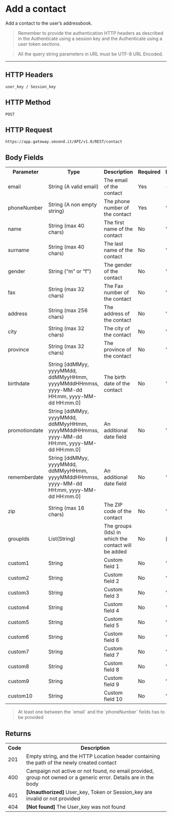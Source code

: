 <h1>Add a contact</h1>
<p>Add a contact to the user’s addressbook.</p>
<blockquote>Remember to provide the authentication HTTP headers as described in the Authenticate using a session key and the Authenticate using a user token sections.</blockquote>
<blockquote>All the query string parameters in URL must be UTF-8 URL Encoded.</blockquote>
<hr>
<h2>HTTP Headers</h2>
<pre><code>user_key / Session_key</code></pre>
<h2>HTTP Method</h2>
<pre><code>POST</code></pre>
<h2>HTTP Request</h2>
<pre><code>https://app.gateway.smsend.it/API/v1.0/REST/contact</code></pre>
<h2>Body Fields</h2>
<table>
								<tbody><tr>
								  <th>Parameter</th>
								  <th>Type</th>
								  <th>Description</th>
								  <th>Required</th>
								  <th>Default</th>
								</tr>
								<tr>
									<td>email</td>
									<td>String (A valid email)</td>
									<td>The email of the contact</td>
									<td>Yes</td>
									<td>-</td>
								</tr>
								<tr>
									<td>phoneNumber</td>
									<td>String (A non empty string)</td>
									<td>The phone number of the contact</td>
									<td>Yes</td>
									<td>“”</td>
								</tr>
								<tr>
									<td>name</td>
									<td>String (max 40 chars)</td>
									<td>The first name of the contact</td>
									<td>No</td>
									<td>“”</td>
								</tr>
								<tr>
									<td>surname</td>
									<td>String (max 40 chars)</td>
									<td>The last name of the contact</td>
									<td>No</td>
									<td>“”</td>
								</tr>
								<tr>
									<td>gender</td>
									<td>String (“m” or “f”)</td>
									<td>The gender of the contact</td>
									<td>No</td>
									<td>“”</td>
								</tr>
								<tr>
									<td>fax</td>
									<td>String (max 32 chars)</td>
									<td>The Fax number of the contact</td>
									<td>No</td>
									<td>“”</td>
								</tr>
								<tr>
									<td>address</td>
									<td>String (max 256 chars)</td>
									<td>The address of the contact</td>
									<td>No</td>
									<td>“”</td>
								</tr>
								<tr>
									<td>city</td>
									<td>String (max 32 chars)</td>
									<td>The city of the contact</td>
									<td>No</td>
									<td>“”</td>
								</tr>
								<tr>
									<td>province</td>
									<td>String (max 32 chars)</td>
									<td>The province of the contact</td>
									<td>No</td>
									<td>“”</td>
								</tr>
								<tr>
									<td>birthdate</td>
									<td>String [ddMMyy, yyyyMMdd, ddMMyyHHmm, yyyyMMddHHmmss, yyyy-MM-dd HH:mm, yyyy-MM-dd HH:mm.0]</td>
									<td>The birth date of the contact</td>
									<td>No</td>
									<td>“”</td>
								</tr>
								<tr>
									<td>promotiondate</td>
									<td>String [ddMMyy, yyyyMMdd, ddMMyyHHmm, yyyyMMddHHmmss, yyyy-MM-dd HH:mm, yyyy-MM-dd HH:mm.0]</td>
									<td>An additional date field</td>
									<td>No</td>
									<td>“”</td>
								</tr>
								<tr>
									<td>rememberdate</td>
									<td>String [ddMMyy, yyyyMMdd, ddMMyyHHmm, yyyyMMddHHmmss, yyyy-MM-dd HH:mm, yyyy-MM-dd HH:mm.0]</td>
									<td>An additional date field</td>
									<td>No</td>
									<td>“”</td>
								</tr>
								<tr>
									<td>zip</td>
									<td>String (max 16 chars)</td>
									<td>The ZIP code of the contact</td>
									<td>No</td>
									<td>“”</td>
								</tr>
								<tr>
									<td>groupIds</td>
									<td>List(String)</td>
									<td>The groups (Ids) in which the contact will be added</td>
									<td>No</td>
									<td>[]</td>
								</tr>
								<tr>
									<td>custom1</td>
									<td>String</td>
									<td>Custom field 1</td>
									<td>No</td>
									<td>“”</td>
								</tr>
								<tr>
									<td>custom2</td>
									<td>String</td>
									<td>Custom field 2</td>
									<td>No</td>
									<td>“”</td>
								</tr>
								<tr>
									<td>custom3</td>
									<td>String</td>
									<td>Custom field 3</td>
									<td>No</td>
									<td>“”</td>
								</tr>
								<tr>
									<td>custom4</td>
									<td>String</td>
									<td>Custom field 4</td>
									<td>No</td>
									<td>“”</td>
								</tr>
								<tr>
									<td>custom5</td>
									<td>String</td>
									<td>Custom field 5</td>
									<td>No</td>
									<td>“”</td>
								</tr>
								<tr>
									<td>custom6</td>
									<td>String</td>
									<td>Custom field 6</td>
									<td>No</td>
									<td>“”</td>
								</tr>
								<tr>
									<td>custom7</td>
									<td>String</td>
									<td>Custom field 7</td>
									<td>No</td>
									<td>“”</td>
								</tr>
								<tr>
									<td>custom8</td>
									<td>String</td>
									<td>Custom field 8</td>
									<td>No</td>
									<td>“”</td>
								</tr>
								<tr>
									<td>custom9</td>
									<td>String</td>
									<td>Custom field 9</td>
									<td>No</td>
									<td>“”</td>
								</tr>
								<tr>
									<td>custom10</td>
									<td>String</td>
									<td>Custom field 10</td>
									<td>No</td>
									<td>“”</td>
								</tr>	
							</tbody></table>
                            <blockquote>At least one between the `email` and the `phoneNumber` fields has to be provided</blockquote>
<h2>Returns</h2>
<table>
								<tbody><tr>
									<th>Code</th>
									<th>Description</th>
								</tr>
								<tr>
								  <td>201</td>
								  <td>Empty string, and the HTTP Location header containing the path of the newly created contact</td>
								</tr>
								<tr>
								  <td>400</td>
								  <td>Campaign not active or not found, no email provided, group not owned or a generic error. Details are in the body</td>
								</tr>
								<tr>
								  <td>401</td>
								  <td><strong>[Unauthorized]</strong> User_key, Token or Session_key are invalid or not provided</td>
								</tr>
								<tr>
								  <td>404</td>
								  <td><strong>[Not found]</strong> The User_key was not found</td>
								</tr>
							</tbody></table>